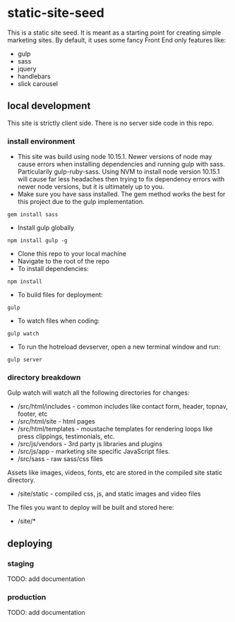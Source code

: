 # static-site-seed
This is a static site seed. It is meant as a starting point for creating simple marketing sites. By default, it uses some fancy Front End only features like:
* gulp
* sass
* jquery
* handlebars
* slick carousel

## local development
This site is strictly client side. There is no server side code in this repo. 

### install environment
* This site was build using node 10.15.1. Newer versions of node may cause errors when installing dependencies and running gulp with sass. Particularily gulp-ruby-sass. Using NVM to install node version 10.15.1 will cause far less headaches then trying to fix dependency errors with newer node versions, but it is ultimately up to you.
* Make sure you have sass installed. The gem method works the best for this project due to the gulp implementation.
```
gem install sass
```
* Install gulp globally
```
npm install gulp -g
```
* Clone this repo to your local machine
* Navigate to the root of the repo
* To install dependencies:
```
npm install
```
* To build files for deployment:
```
gulp
```
* To watch files when coding:
```
gulp watch
```
* To run the hotreload devserver, open a new terminal window and run:
```
gulp server
```

### directory breakdown
Gulp watch will watch all the following directories for changes:

* /src/html/includes - common includes like contact form, header, topnav, footer, etc
* /src/html/site - html pages
* /src/html/templates - moustache templates for rendering loops like press clippings, testimonials, etc.
* /src/js/vendors - 3rd party js libraries and plugins
* /src/js/app - marketing site specific JavaScript files. 
* /src/sass - raw sass/css files

Assets like images, videos, fonts, etc are stored in the compiled site static directory.
* /site/static - compiled css, js, and static images and video files

The files you want to deploy will be built and stored here:
* /site/*

## deploying

### staging
TODO: add documentation

### production
TODO: add documentation




